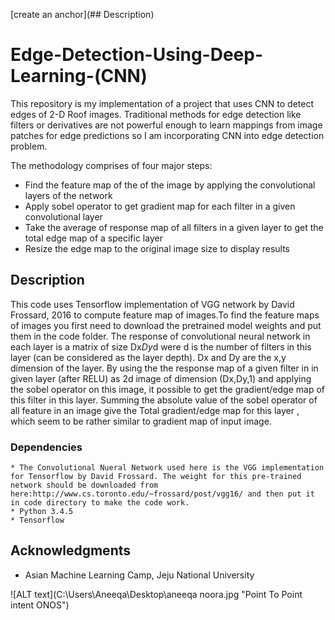 [create an anchor](## Description)

# Edge-Detection-Using-Deep-Learning-(CNN)

This repository is my implementation of a project that uses CNN to detect edges of 2-D Roof images.
Traditional methods for edge detection like filters or derivatives are not powerful enough to learn mappings from image patches for edge predictions so I am incorporating CNN into edge detection problem.

The methodology comprises of four major steps:
* Find the feature map of the of the image by applying the convolutional layers of the network 
* Apply sobel operator to  get gradient map for each filter in a given convolutional layer
* Take the average of response map of all filters in a given layer to get the total edge map of a specific layer
* Resize the edge map to the original image size to display results

## Description

This code uses Tensorflow implementation of VGG network by David Frossard, 2016 to compute feature map of images.To find the feature maps of images you first need to download the pretrained model weights and put them in the code folder. The response of convolutional neural network in each layer is a matrix of size Dx*Dy*d were d is the number of filters in this layer (can be considered as the layer depth). Dx and Dy are the x,y dimension of the layer. By using the the response map of a given filter in in given layer (after RELU) as 2d image of dimension (Dx,Dy,1) and applying the sobel operator on this image, it possible to get the gradient/edge map of this filter in this layer. Summing the absolute value of the sobel operator of all feature in an image give the Total gradient/edge map for this layer , which seem to be rather similar to gradient map of input image.

### Dependencies 
```
* The Convolutional Nueral Network used here is the VGG implementation for Tensorflow by David Frossard. The weight for this pre-trained network should be downloaded from here:http://www.cs.toronto.edu/~frossard/post/vgg16/ and then put it in code directory to make the code work.
* Python 3.4.5 
* Tensorflow
```


## Acknowledgments

* Asian Machine Learning Camp, Jeju National University


![ALT text](C:\Users\Aneeqa\Desktop\aneeqa noora.jpg "Point To Point intent ONOS") 




